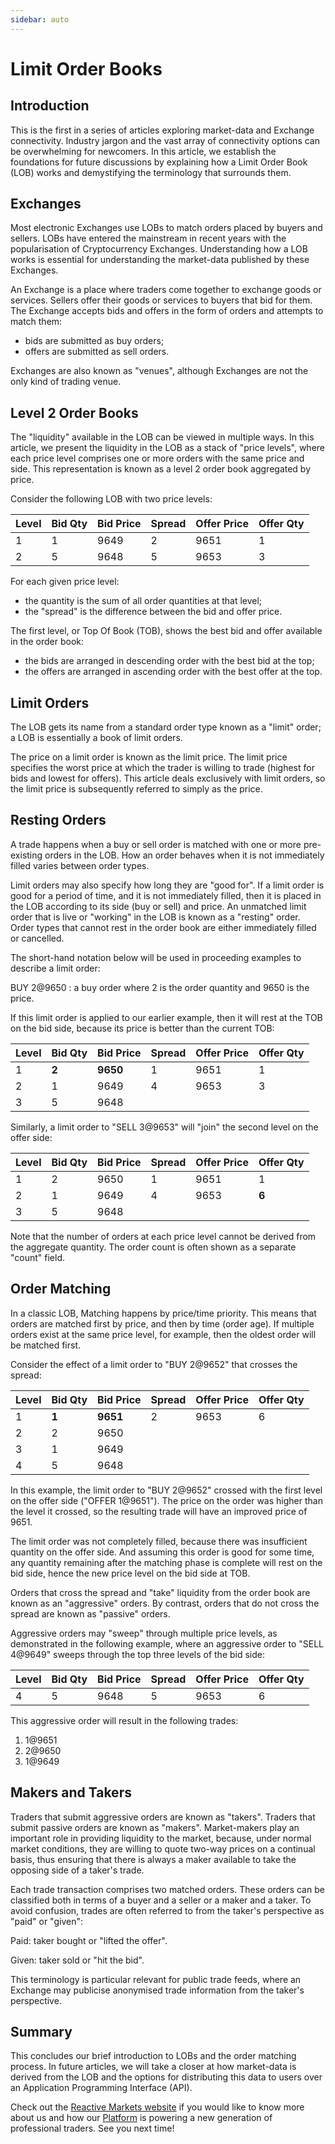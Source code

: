```yaml
---
sidebar: auto
---
```

# Limit Order Books

## Introduction

This is the first in a series of articles exploring market-data and Exchange connectivity. Industry
jargon and the vast array of connectivity options can be overwhelming for newcomers. In this
article, we establish the foundations for future discussions by explaining how a Limit Order Book
(LOB) works and demystifying the terminology that surrounds them.

## Exchanges

Most electronic Exchanges use LOBs to match orders placed by buyers and sellers. LOBs have entered
the mainstream in recent years with the popularisation of Cryptocurrency Exchanges. Understanding
how a LOB works is essential for understanding the market-data published by these Exchanges.

An Exchange is a place where traders come together to exchange goods or services. Sellers offer
their goods or services to buyers that bid for them. The Exchange accepts bids and offers in the
form of orders and attempts to match them:

- bids are submitted as buy orders;
- offers are submitted as sell orders.

Exchanges are also known as "venues", although Exchanges are not the only kind of trading venue.

## Level 2 Order Books

The "liquidity" available in the LOB can be viewed in multiple ways. In this article, we present the
liquidity in the LOB as a stack of "price levels", where each price level comprises one or more
orders with the same price and side. This representation is known as a level 2 order book aggregated
by price.

Consider the following LOB with two price levels:

| Level | Bid Qty | Bid Price | Spread | Offer Price | Offer Qty |
|-------|---------|-----------|--------|-------------|-----------|
|     1 |       1 |      9649 |      2 |        9651 |         1 |
|     2 |       5 |      9648 |      5 |        9653 |         3 |

For each given price level:

- the quantity is the sum of all order quantities at that level;
- the "spread" is the difference between the bid and offer price.

The first level, or Top Of Book (TOB), shows the best bid and offer available in the order book:

- the bids are arranged in descending order with the best bid at the top;
- the offers are arranged in ascending order with the best offer at the top.

## Limit Orders

The LOB gets its name from a standard order type known as a "limit" order; a LOB is essentially a
book of limit orders.

The price on a limit order is known as the limit price. The limit price specifies the worst price at
which the trader is willing to trade (highest for bids and lowest for offers). This article deals
exclusively with limit orders, so the limit price is subsequently referred to simply as the price.

## Resting Orders

A trade happens when a buy or sell order is matched with one or more pre-existing orders in the LOB.
How an order behaves when it is not immediately filled varies between order types.

Limit orders may also specify how long they are "good for". If a limit order is good for a period of
time, and it is not immediately filled, then it is placed in the LOB according to its side (buy or
sell) and price. An unmatched limit order that is live or "working" in the LOB is known as a
"resting" order. Order types that cannot rest in the order book are either immediately filled or
cancelled.

The short-hand notation below will be used in proceeding examples to describe a limit order:

BUY 2@9650
: a buy order where 2 is the order quantity and 9650 is the price.

If this limit order is applied to our earlier example, then it will rest at the TOB on the bid side,
because its price is better than the current TOB:

| Level | Bid Qty | Bid Price | Spread | Offer Price | Offer Qty |
|-------|---------|-----------|--------|-------------|-----------|
|     1 |   **2** |  **9650** |      1 |        9651 |         1 |
|     2 |       1 |      9649 |      4 |        9653 |         3 |
|     3 |       5 |      9648 |        |             |           |

Similarly, a limit order to "SELL 3@9653" will "join" the second level on the offer side:

| Level | Bid Qty | Bid Price | Spread | Offer Price | Offer Qty |
|-------|---------|-----------|--------|-------------|-----------|
|     1 |       2 |      9650 |      1 |        9651 |         1 |
|     2 |       1 |      9649 |      4 |        9653 |     **6** |
|     3 |       5 |      9648 |        |             |           |

Note that the number of orders at each price level cannot be derived from the aggregate quantity.
The order count is often shown as a separate "count" field.

## Order Matching

In a classic LOB, Matching happens by price/time priority. This means that orders are matched first
by price, and then by time (order age). If multiple orders exist at the same price level, for
example, then the oldest order will be matched first.

Consider the effect of a limit order to "BUY 2@9652" that crosses the spread:

| Level | Bid Qty | Bid Price | Spread | Offer Price | Offer Qty |
|-------|---------|-----------|--------|-------------|-----------|
|     1 |   **1** |  **9651** |      2 |        9653 |         6 |
|     2 |       2 |      9650 |        |             |           |
|     3 |       1 |      9649 |        |             |           |
|     4 |       5 |      9648 |        |             |           |

In this example, the limit order to "BUY 2@9652" crossed with the first level on the offer side
("OFFER 1@9651"). The price on the order was higher than the level it crossed, so the resulting
trade will have an improved price of 9651.

The limit order was not completely filled, because there was insufficient quantity on the offer
side. And assuming this order is good for some time, any quantity remaining after the matching phase
is complete will rest on the bid side, hence the new price level on the bid side at TOB.

Orders that cross the spread and "take" liquidity from the order book are known as an "aggressive"
orders. By contrast, orders that do not cross the spread are known as "passive" orders.

Aggressive orders may "sweep" through multiple price levels, as demonstrated in the following
example, where an aggressive order to "SELL 4@9649" sweeps through the top three levels of the bid
side:

| Level | Bid Qty | Bid Price | Spread | Offer Price | Offer Qty |
|-------|---------|-----------|--------|-------------|-----------|
|     4 |       5 |      9648 |      5 |        9653 |         6 |

This aggressive order will result in the following trades:

1. 1@9651
2. 2@9650
3. 1@9649

## Makers and Takers

Traders that submit aggressive orders are known as "takers". Traders that submit passive orders are
known as "makers". Market-makers play an important role in providing liquidity to the market,
because, under normal market conditions, they are willing to quote two-way prices on a continual
basis, thus ensuring that there is always a maker available to take the opposing side of a taker's
trade.

Each trade transaction comprises two matched orders. These orders can be classified both in terms of
a buyer and a seller or a maker and a taker. To avoid confusion, trades are often referred to from
the taker's perspective as "paid" or "given":

Paid: taker bought or "lifted the offer".

Given: taker sold or "hit the bid".

This terminology is particular relevant for public trade feeds, where an Exchange may publicise
anonymised trade information from the taker's perspective.

## Summary

This concludes our brief introduction to LOBs and the order matching process. In future articles, we
will take a closer at how market-data is derived from the LOB and the options for distributing this
data to users over an Application Programming Interface (API).

Check out the [Reactive Markets website](https://www.reactivemarkets.com) if you would like to know
more about us and how our [Platform](https://platform.reactivemarkets.com/) is powering a new
generation of professional traders. See you next time!
